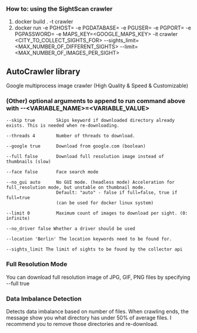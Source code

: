 ### How to: using the SightScan crawler

1. docker build . -t crawler
2. docker run -e PGHOST=<PGHOST> -e PGDATABASE=<PGDATABASE> -e PGUSER=<PGUSER> -e PGPORT=<PGPORT> -e PGPASSWORD=<PGPASSWORD> -e MAPS_KEY=<GOOGLE_MAPS_KEY> -it crawler <CITY_TO_COLLECT_SIGHTS_FOR> --sights_limit=<MAX_NUMBER_OF_DIFFERENT_SIGHTS> --limit=<MAX_NUMBER_OF_IMAGES_PER_SIGHT>


## AutoCrawler library
Google multiprocess image crawler (High Quality & Speed & Customizable)


### (Other) optional arguments to append to run command above with --<VARIABLE_NAME>=<VARIABLE_VALUE>
```
--skip true        Skips keyword if downloaded directory already exists. This is needed when re-downloading.

--threads 4        Number of threads to download.

--google true      Download from google.com (boolean)

--full false       Download full resolution image instead of thumbnails (slow)

--face false       Face search mode

--no_gui auto      No GUI mode. (headless mode) Acceleration for full_resolution mode, but unstable on thumbnail mode.
                   Default: "auto" - false if full=false, true if full=true
                   (can be used for docker linux system)
                   
--limit 0          Maximum count of images to download per sight. (0: infinite)

--no_driver false Whether a driver should be used

--location 'Berlin' The location keywords need to be found for.

--sights_limit The limit of sights to be found by the collector api
```


### Full Resolution Mode
You can download full resolution image of JPG, GIF, PNG files by specifying --full true


### Data Imbalance Detection
Detects data imbalance based on number of files.
When crawling ends, the message show you what directory has under 50% of average files.
I recommend you to remove those directories and re-download.
